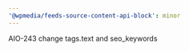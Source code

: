 ```yaml
---
'@wpmedia/feeds-source-content-api-block': minor
---
```


AIO-243 change tags.text and seo_keywords
